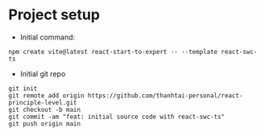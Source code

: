 # Project setup

- Initial command:

```
npm create vite@latest react-start-to-expert -- --template react-swc-ts
```

- Initial git repo

```
git init
git remote add origin https://github.com/thanhtai-personal/react-principle-level.git
git checkout -b main
git commit -am "feat: initial source code with react-swc-ts"
git push origin main
```
